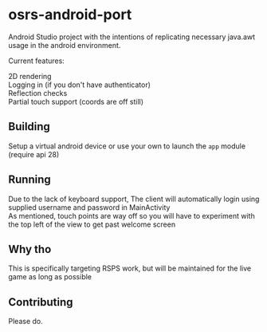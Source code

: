 # osrs-android-port
Android Studio project with the intentions of replicating necessary java.awt usage in the android environment.
  
Current features:  
  
2D rendering  
Logging in (if you don't have authenticator)  
Reflection checks  
Partial touch support (coords are off still)  


## Building  

Setup a virtual android device or use your own to launch the ```app``` module  
(require api 28)

## Running  
  
Due to the lack of keyboard support, The client will automatically login using supplied username and password in MainActivity  
As mentioned, touch points are way off so you will have to experiment with the top left of the view to get past welcome screen  
  
## Why tho  
  
This is specifically targeting RSPS work, but will be maintained for the live game as long as possible  
  
## Contributing  
  
Please do.